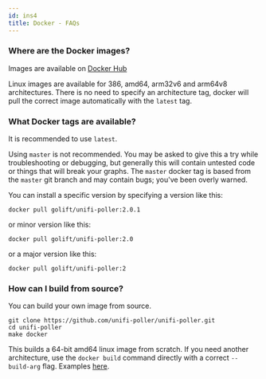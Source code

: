 ```yaml
---
id: ins4
title: Docker - FAQs
---
```


### Where are the Docker images?

Images are available on [Docker Hub](https://hub.docker.com/r/golift/unifi-poller/tags)

Linux images are available for 386, amd64, arm32v6 and arm64v8 architectures. There is no need to specify an architecture tag, docker will pull the correct image automatically with the `latest` tag.

### What Docker tags are available?

It is recommended to use `latest`.

Using `master` is not recommended. You may be asked to give this a try while troubleshooting or debugging, but generally this will contain untested code or things that will break your graphs. The `master` docker tag is based from the `master` git branch and may contain bugs; you've been overly warned.

You can install a specific version by specifying a version like this:
```
docker pull golift/unifi-poller:2.0.1
```
or minor version like this:
```
docker pull golift/unifi-poller:2.0
```
or a major version like this:
```
docker pull golift/unifi-poller:2
```

### How can I build from source?

You can build your own image from source.
```
git clone https://github.com/unifi-poller/unifi-poller.git
cd unifi-poller
make docker
```

This builds a 64-bit amd64 linux image from scratch. If you need another architecture, use the `docker build` command directly with a correct ``--build-arg`` flag. Examples [here](https://github.com/unifi-poller/unifi-poller/tree/master/init/docker/hooks).
